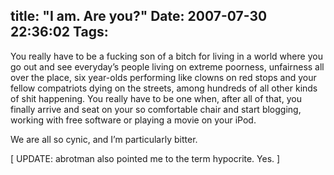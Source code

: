 title: "I am. Are you?"
Date: 2007-07-30 22:36:02
Tags: 
---
<p>You really have to be a fucking son of a bitch for living in a world where you go out and see everyday’s people living on extreme poorness, unfairness all over the place, six year-olds performing like clowns on red stops and your fellow compatriots dying on the streets, among hundreds of all other kinds of shit happening. You really have to be one when, after all of that, you finally arrive and seat on your so comfortable chair and start blogging, working with free software or playing a movie on your iPod.</p>

<p>We are all so cynic, and I’m particularly bitter.</p>

<p>[ UPDATE: abrotman also pointed me to the term hypocrite. Yes. ]</p>
